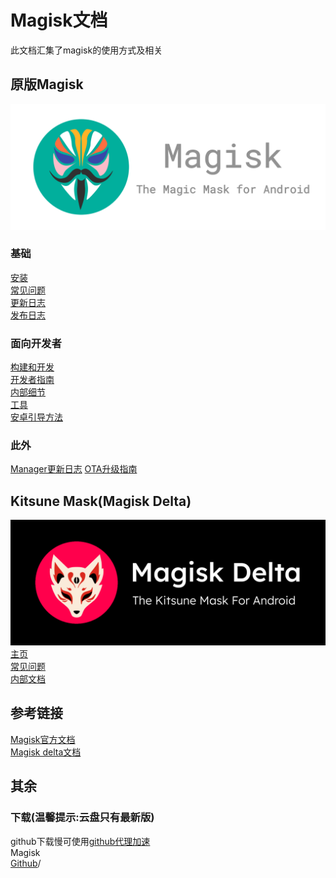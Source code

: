 
# Magisk文档

此文档汇集了magisk的使用方式及相关
## 原版Magisk
![](2.png)
### 基础
[安装](安装.md)      
[常见问题](常见问题.md)     
[更新日志](更新日志.md)      
[发布日志](发布/主页.md)       

### 面向开发者
[构建和开发](build.md)     
[开发者指南](开发.md)       
[内部细节](内部细节.md)        
[工具](工具.md)        
[安卓引导方法](安卓引导.md)  

### 此外     
[Manager更新日志](Manager更新日志.md)
[OTA升级指南](ota使用指南.md)

## Kitsune Mask(Magisk Delta)
![](1.png)
[主页](2.md)       
[常见问题](2常见问题.md)     
[内部文档](2内部文档.md)   

## 参考链接
[Magisk官方文档](https://topjohnwu.github.io/Magisk/)     
[Magisk delta文档](https://huskydg.github.io/magisk-files/)     

## 其余     
### 下载(温馨提示:云盘只有最新版)      
github下载慢可使用[github代理加速](https://moeyy.cn/gh-proxy/)       
Magisk       
[Github](https://github.com/topjohnwu/Magisk/releases)/[]()       
